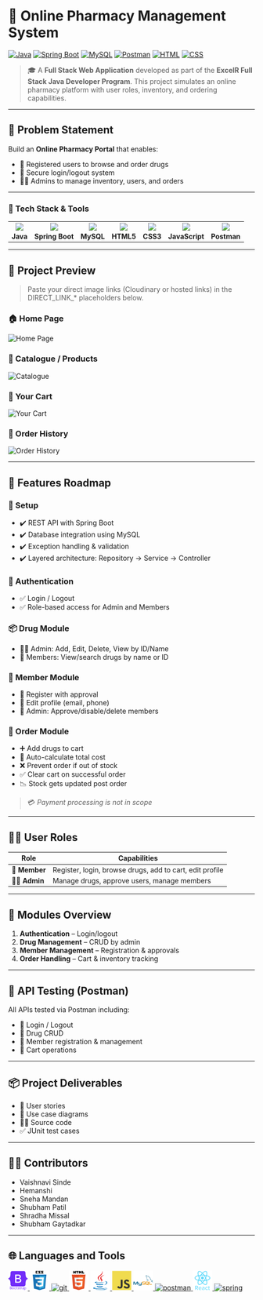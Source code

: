 # 💊 Online Pharmacy Management System

[![Java](https://img.shields.io/badge/Java-%23ED8B00.svg?style=for-the-badge&logo=java&logoColor=white)]()
[![Spring Boot](https://img.shields.io/badge/SpringBoot-6DB33F?style=for-the-badge&logo=springboot&logoColor=white)]()
[![MySQL](https://img.shields.io/badge/MySQL-005C84?style=for-the-badge&logo=mysql&logoColor=white)]()
[![Postman](https://img.shields.io/badge/Postman-FF6C37?style=for-the-badge&logo=postman&logoColor=white)]()
[![HTML](https://img.shields.io/badge/HTML5-E34F26?style=for-the-badge&logo=html5&logoColor=white)]()
[![CSS](https://img.shields.io/badge/CSS3-1572B6?style=for-the-badge&logo=css3&logoColor=white)]()

> 🎓 A **Full Stack Web Application** developed as part of the **ExcelR Full Stack Java Developer Program**. This project simulates an online pharmacy platform with user roles, inventory, and ordering capabilities.

---

## 📌 Problem Statement

Build an **Online Pharmacy Portal** that enables:
- 🧾 Registered users to browse and order drugs
- 🔐 Secure login/logout system
- 🧑‍⚕️ Admins to manage inventory, users, and orders

---

### 🧰 Tech Stack & Tools

<table>
  <tr>
    <td align="center"><img src="https://cdn.jsdelivr.net/gh/devicons/devicon/icons/java/java-original.svg" width="40" /><br><b>Java</b></td>
    <td align="center"><img src="https://cdn.jsdelivr.net/gh/devicons/devicon/icons/spring/spring-original.svg" width="40" /><br><b>Spring Boot</b></td>
    <td align="center"><img src="https://cdn.jsdelivr.net/gh/devicons/devicon/icons/mysql/mysql-original.svg" width="40" /><br><b>MySQL</b></td>
    <td align="center"><img src="https://cdn.jsdelivr.net/gh/devicons/devicon/icons/html5/html5-original.svg" width="40" /><br><b>HTML5</b></td>
    <td align="center"><img src="https://cdn.jsdelivr.net/gh/devicons/devicon/icons/css3/css3-original.svg" width="40" /><br><b>CSS3</b></td>
    <td align="center"><img src="https://cdn.jsdelivr.net/gh/devicons/devicon/icons/javascript/javascript-original.svg" width="40" /><br><b>JavaScript</b></td>
    <td align="center"><img src="https://img.icons8.com/external-tal-revivo-color-tal-revivo/48/null/external-postman-is-the-only-complete-api-development-environment-logo-color-tal-revivo.png" width="40"/><br><b>Postman</b></td>
  </tr>
</table>

---
## 📸 Project Preview

> Paste your direct image links (Cloudinary or hosted links) in the DIRECT_LINK_* placeholders below.

### 🏠 Home Page
![Home Page](https://res.cloudinary.com/dqyaisewt/image/upload/v1754623614/Screenshot_2025-08-08_084622_fp2qso.png)

### 💊 Catalogue / Products
![Catalogue](https://res.cloudinary.com/dqyaisewt/image/upload/v1754623615/Screenshot_2025-08-08_085006_kjjse1.png)

### 🛒 Your Cart
![Your Cart](https://res.cloudinary.com/dqyaisewt/image/upload/v1754623615/Screenshot_2025-08-08_085218_tghxsc.png)

### 📜 Order History
![Order History](https://res.cloudinary.com/dqyaisewt/image/upload/v1754623611/Screenshot_2025-08-08_085426_f0n3xv.png)

---

## 🚀 Features Roadmap

### 🔧 Setup
- ✔️ REST API with Spring Boot  
- ✔️ Database integration using MySQL  
- ✔️ Exception handling & validation  
- ✔️ Layered architecture: Repository → Service → Controller  

### 🔐 Authentication
- ✅ Login / Logout  
- ✅ Role-based access for Admin and Members  

### 📦 Drug Module
- 🧑‍⚕️ Admin: Add, Edit, Delete, View by ID/Name  
- 👥 Members: View/search drugs by name or ID  

### 👥 Member Module
- 📄 Register with approval  
- 🔧 Edit profile (email, phone)  
- 👮 Admin: Approve/disable/delete members  

### 🛒 Order Module
- ➕ Add drugs to cart  
- 🧮 Auto-calculate total cost  
- ❌ Prevent order if out of stock  
- ✅ Clear cart on successful order  
- 📉 Stock gets updated post order  

> 💳 *Payment processing is not in scope*

---

## 🧑‍💻 User Roles

| Role | Capabilities |
|------|--------------|
| 👤 **Member** | Register, login, browse drugs, add to cart, edit profile |
| 🧑‍⚕️ **Admin** | Manage drugs, approve users, manage members |

---

## 🧠 Modules Overview

1. **Authentication** – Login/logout  
2. **Drug Management** – CRUD by admin  
3. **Member Management** – Registration & approvals  
4. **Order Handling** – Cart & inventory tracking  

---

## 🧪 API Testing (Postman)

All APIs tested via Postman including:
- 🔐 Login / Logout  
- 🧾 Drug CRUD  
- 👥 Member registration & management  
- 🛒 Cart operations

---

## 📦 Project Deliverables

- 📄 User stories  
- 📌 Use case diagrams  
- 🧑‍💻 Source code  
- ✅ JUnit test cases  

---

## 👨‍💻 Contributors

- Vaishnavi Sinde  
- Hemanshi  
- Sneha Mandan  
- Shubham Patil  
- Shradha Missal  
- Shubham Gaytadkar  

---

## 🌐 Languages and Tools

<p align="left">
  <a href="https://getbootstrap.com" target="_blank" rel="noreferrer">
    <img src="https://raw.githubusercontent.com/devicons/devicon/master/icons/bootstrap/bootstrap-plain-wordmark.svg" alt="bootstrap" width="40" height="40"/>
  </a>
  <a href="https://www.w3schools.com/css/" target="_blank" rel="noreferrer">
    <img src="https://raw.githubusercontent.com/devicons/devicon/master/icons/css3/css3-original-wordmark.svg" alt="css3" width="40" height="40"/>
  </a>
  <a href="https://git-scm.com/" target="_blank" rel="noreferrer">
    <img src="https://www.vectorlogo.zone/logos/git-scm/git-scm-icon.svg" alt="git" width="40" height="40"/>
  </a>
  <a href="https://www.w3.org/html/" target="_blank" rel="noreferrer">
    <img src="https://raw.githubusercontent.com/devicons/devicon/master/icons/html5/html5-original-wordmark.svg" alt="html5" width="40" height="40"/>
  </a>
  <a href="https://www.java.com" target="_blank" rel="noreferrer">
    <img src="https://raw.githubusercontent.com/devicons/devicon/master/icons/java/java-original.svg" alt="java" width="40" height="40"/>
  </a>
  <a href="https://developer.mozilla.org/en-US/docs/Web/JavaScript" target="_blank" rel="noreferrer">
    <img src="https://raw.githubusercontent.com/devicons/devicon/master/icons/javascript/javascript-original.svg" alt="javascript" width="40" height="40"/>
  </a>
  <a href="https://www.mysql.com/" target="_blank" rel="noreferrer">
    <img src="https://raw.githubusercontent.com/devicons/devicon/master/icons/mysql/mysql-original-wordmark.svg" alt="mysql" width="40" height="40"/>
  </a>
  <a href="https://postman.com" target="_blank" rel="noreferrer">
    <img src="https://www.vectorlogo.zone/logos/getpostman/getpostman-icon.svg" alt="postman" width="40" height="40"/>
  </a>
  <a href="https://reactjs.org/" target="_blank" rel="noreferrer">
    <img src="https://raw.githubusercontent.com/devicons/devicon/master/icons/react/react-original-wordmark.svg" alt="react" width="40" height="40"/>
  </a>
  <a href="https://spring.io/" target="_blank" rel="noreferrer">
    <img src="https://www.vectorlogo.zone/logos/springio/springio-icon.svg" alt="spring" width="40" height="40"/>
  </a>
</p>
